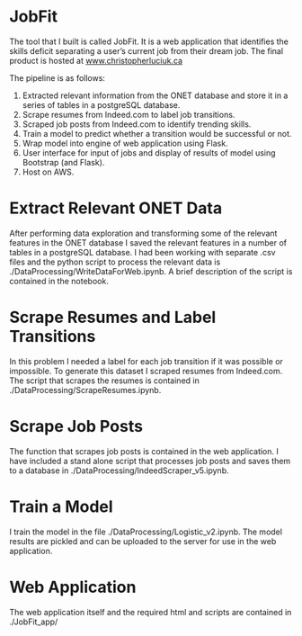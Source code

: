 # JobFit
The tool that I built is called JobFit. It is a web application that identifies the skills deficit separating a user’s current job from their dream job. The final product is hosted at www.christopherluciuk.ca 

The pipeline is as follows:
<ol>
  <li>Extracted relevant information from the ONET database and store it in a series of tables in a postgreSQL database.</li>
  <li>Scrape resumes from Indeed.com to label job transitions.</li>
  <li>Scraped job posts from Indeed.com to identify trending skills.</li>
  <li>Train a model to predict whether a transition would be successful or not.</li>
  <li>Wrap model into engine of web application using Flask.</li>
  <li>User interface for input of jobs and display of results of model using Bootstrap (and Flask).</li>
  <li>Host on AWS.</li>
</ol>

<h1>Extract Relevant ONET Data</h1>
After performing data exploration and transforming some of the relevant features in the ONET database I saved the relevant features in a number of tables in a postgreSQL database. I had been working with separate .csv files and the python script to process the relevant data is ./DataProcessing/WriteDataForWeb.ipynb. A brief description of the script is contained in the notebook.

<h1>Scrape Resumes and Label Transitions</h1>
In this problem I needed a label for each job transition if it was possible or impossible. To generate this dataset I scraped resumes from Indeed.com. The script that scrapes the resumes is contained in ./DataProcessing/ScrapeResumes.ipynb.

<h1>Scrape Job Posts</h1>
The function that scrapes job posts is contained in the web application. I have included a stand alone script that processes job posts and saves them to a database in ./DataProcessing/IndeedScraper_v5.ipynb.

<h1>Train a Model</h1>
I train the model in the file ./DataProcessing/Logistic_v2.ipynb. The model results are pickled and can be uploaded to the server for use in the web application.

<h1>Web Application</h1>
The web application itself and the required html and scripts are contained in ./JobFit_app/
